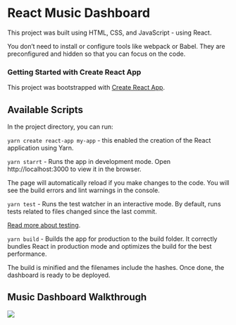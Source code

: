 # React Music Dashboard

This project was built using HTML, CSS, and JavaScript - using React. 

You don’t need to install or configure tools like webpack or Babel. They are preconfigured and hidden so that you can focus on the code.



### Getting Started with Create React App

This project was bootstrapped with [Create React App](https://github.com/facebook/create-react-app).

## Available Scripts

In the project directory, you can run:

```yarn create react-app my-app``` - this enabled the creation of the React application using Yarn.

```yarn starrt``` - Runs the app in development mode. Open http://localhost:3000 to view it in the browser.

The page will automatically reload if you make changes to the code. You will see the build errors and lint warnings in the console.

```yarn test``` - Runs the test watcher in an interactive mode. By default, runs tests related to files changed since the last commit.

[Read more about testing](https://create-react-app.dev/docs/running-tests).

```yarn build``` - Builds the app for production to the build folder. It correctly bundles React in production mode and optimizes the build for the best performance.

The build is minified and the filenames include the hashes. Once done, the dashboard is ready to be deployed.




## Music Dashboard Walkthrough 

<img src="https://github.com/rvela042/React-Music-Dashboard/blob/master/React-Video-Showcase.gif">
